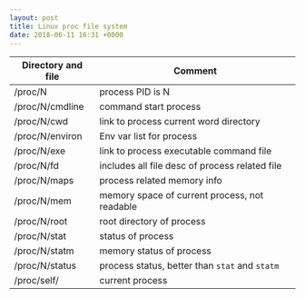```yaml
---
layout: post
title: Linux proc file system
date: 2018-06-11 16:31 +0000
---
```


Directory and file | Comment
------------ | -------------
/proc/N | process PID is N
/proc/N/cmdline | command start process
/proc/N/cwd | link to process current word directory
/proc/N/environ | Env var list for process
/proc/N/exe | link to process executable command file
/proc/N/fd | includes all file desc of process related file
/proc/N/maps | process related memory info
/proc/N/mem | memory space of current process, not readable
/proc/N/root | root directory of process
/proc/N/stat | status of process
/proc/N/statm | memory status of process
/proc/N/status | process status, better than `stat` and `statm`
/proc/self/ | current process


